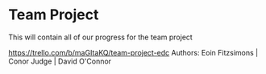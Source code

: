 # Team Project
 This will contain all of our progress for the team project


https://trello.com/b/maGItaKQ/team-project-edc
Authors: Eoin Fitzsimons | Conor Judge | David O'Connor
